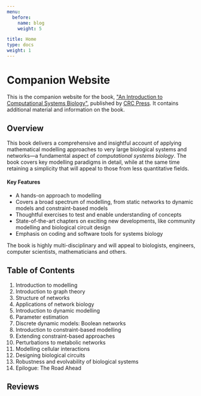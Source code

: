 ```yaml
---
menu:
  before:
    name: blog
    weight: 5

title: Home
type: docs
weight: 1
---
```


# Companion Website

This is the companion website for the book, ["An Introduction to Computational Systems Biology"](https://www.routledge.com/An-Introduction-to-Computational-Systems-Biology-Systems-level-Modelling/Raman/p/book/9781138597327), published by [CRC Press](https://www.routledge.com/). It contains additional material and information on the book.


## Overview

This book delivers a comprehensive and insightful account of applying mathematical modelling approaches to very large biological systems and networks—a fundamental aspect of _computational systems biology_. The book covers key modelling paradigms in detail, while at the same time retaining a simplicity that will appeal to those from less quantitative fields. 


#### Key Features
 - A hands-on approach to modelling
 - Covers a broad spectrum of modelling, from static networks to dynamic models and constraint-based models
 - Thoughtful exercises to test and enable understanding of concepts
 - State-of-the-art chapters on exciting new developments, like community modelling and biological circuit design
 - Emphasis on coding and software tools for systems biology


The book is highly multi-disciplinary and will appeal to biologists, engineers, computer scientists, mathematicians and others.

## Table of Contents

1. Introduction to modelling
2. Introduction to graph theory
3. Structure of networks
4. Applications of network biology
5. Introduction to dynamic modelling
6. Parameter estimation
7. Discrete dynamic models: Boolean networks
8. Introduction to constraint-based modelling
9. Extending constraint-based approaches
10. Perturbations to metabolic networks
11. Modelling cellular interactions
12. Designing biological circuits
13. Robustness and evolvability of biological systems
14. Epilogue: The Road Ahead


## Reviews


<!-- Idmoniae ripis, at aves, ali missa adest, ut _et autem_, et ab?

Here is some inline example: {{< katex >}}\pi^3(x){{< /katex >}}, rendered in the same line. And below is `display` example, having `display: block`
{{< katex display >}}
f(x) = \int_{-\infty}^\infty\hat f(\xi)\,e^{2 \pi i \xi x}\,d\xi
{{< /katex >}}
Text continues here.
 -->